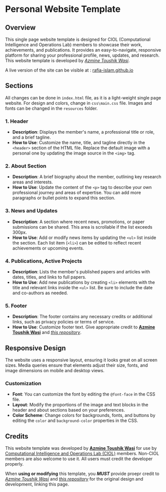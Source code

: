 # Personal Website Template

## Overview
This single page website template is designed for CIOL (Computational Intelligence and Operations Lab) members to showcase their work, achievements, and publications. It provides an easy-to-navigate, responsive platform for sharing your professional profile, news, updates, and research. This website template is developed by [*Azmine Toushik Wasi*](https://azminewasi.github.io/).

A live version of the site can be visible at : [rafia-islam.github.io](https://rafia-islam.github.io/)

## Sections
All changes can be done in `index.html` file, as it is a light-weight single page website. For design and colors, change in `css\main.css` file. Images and fonts can be changed in the `resources` folder.

### 1. **Header**
- **Description**: Displays the member's name, a professional title or role, and a brief tagline.
- **How to Use**: Customize the name, title, and tagline directly in the `<header>` section of the HTML file. Replace the default image with a personal one by updating the image source in the `<img>` tag.

### 2. **About Section**
- **Description**: A brief biography about the member, outlining key research areas and interests.
- **How to Use**: Update the content of the `<p>` tag to describe your own professional journey and areas of expertise. You can add more paragraphs or bullet points to expand this section.

### 3. **News and Updates**
- **Description**: A section where recent news, promotions, or paper submissions can be shared. This area is scrollable if the list exceeds 300px.
- **How to Use**: Add or modify news items by updating the `<ul>` list inside the section. Each list item (`<li>`) can be edited to reflect recent achievements or upcoming events.

### 4. **Publications, Active Projects**
- **Description**: Lists the member's published papers and articles with dates, titles, and links to full papers.
- **How to Use**: Add new publications by creating `<li>` elements with the title and relevant links inside the `<ul>` list. Be sure to include the date and co-authors as needed.

### 5. **Footer**
- **Description**: The footer contains any necessary credits or additional links, such as privacy policies or terms of service.
- **How to Use**: Customize footer text. Give appropriate credit to [**Azmine Toushik Wasi**](https://azminewasi.github.io/) and [*this repository*](https://github.com/azminewasi/ciol-website-template).

## Responsive Design
The website uses a responsive layout, ensuring it looks great on all screen sizes. Media queries ensure that elements adjust their size, fonts, and image dimensions on mobile and desktop views.

### Customization
- **Font**: You can customize the font by editing the `@font-face` in the CSS file.
- **Layout**: Modify the proportions of the image and text blocks in the header and about sections based on your preferences.
- **Color Scheme**: Change colors for backgrounds, fonts, and buttons by editing the `color` and `background-color` properties in the CSS.

## Credits
This website template was developed by [**Azmine Toushik Wasi**](https://azminewasi.github.io/) for use by [Computational Intelligence and Operations Lab (CIOL)](https://ciol-sust.github.io/) members. Non-CIOL members are also welcome to use it. All users must credit the developer properly.

When **using or modifying** this template, you ***MUST*** provide proepr credit to [*Azmine Toushik Wasi*](https://azminewasi.github.io/) and [*this repository*](https://github.com/azminewasi/ciol-website-template) for the original design and development, linking this page.
